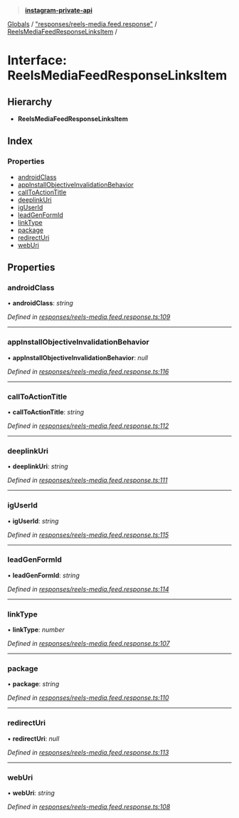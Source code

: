 > **[instagram-private-api](../README.md)**

[Globals](../README.md) / ["responses/reels-media.feed.response"](../modules/_responses_reels_media_feed_response_.md) / [ReelsMediaFeedResponseLinksItem](_responses_reels_media_feed_response_.reelsmediafeedresponselinksitem.md) /

# Interface: ReelsMediaFeedResponseLinksItem

## Hierarchy

- **ReelsMediaFeedResponseLinksItem**

## Index

### Properties

- [androidClass](_responses_reels_media_feed_response_.reelsmediafeedresponselinksitem.md#androidclass)
- [appInstallObjectiveInvalidationBehavior](_responses_reels_media_feed_response_.reelsmediafeedresponselinksitem.md#appinstallobjectiveinvalidationbehavior)
- [callToActionTitle](_responses_reels_media_feed_response_.reelsmediafeedresponselinksitem.md#calltoactiontitle)
- [deeplinkUri](_responses_reels_media_feed_response_.reelsmediafeedresponselinksitem.md#deeplinkuri)
- [igUserId](_responses_reels_media_feed_response_.reelsmediafeedresponselinksitem.md#iguserid)
- [leadGenFormId](_responses_reels_media_feed_response_.reelsmediafeedresponselinksitem.md#leadgenformid)
- [linkType](_responses_reels_media_feed_response_.reelsmediafeedresponselinksitem.md#linktype)
- [package](_responses_reels_media_feed_response_.reelsmediafeedresponselinksitem.md#package)
- [redirectUri](_responses_reels_media_feed_response_.reelsmediafeedresponselinksitem.md#redirecturi)
- [webUri](_responses_reels_media_feed_response_.reelsmediafeedresponselinksitem.md#weburi)

## Properties

### androidClass

• **androidClass**: _string_

_Defined in [responses/reels-media.feed.response.ts:109](https://github.com/realinstadude/instagram-private-api/blob/4ae8fec/src/responses/reels-media.feed.response.ts#L109)_

---

### appInstallObjectiveInvalidationBehavior

• **appInstallObjectiveInvalidationBehavior**: _null_

_Defined in [responses/reels-media.feed.response.ts:116](https://github.com/realinstadude/instagram-private-api/blob/4ae8fec/src/responses/reels-media.feed.response.ts#L116)_

---

### callToActionTitle

• **callToActionTitle**: _string_

_Defined in [responses/reels-media.feed.response.ts:112](https://github.com/realinstadude/instagram-private-api/blob/4ae8fec/src/responses/reels-media.feed.response.ts#L112)_

---

### deeplinkUri

• **deeplinkUri**: _string_

_Defined in [responses/reels-media.feed.response.ts:111](https://github.com/realinstadude/instagram-private-api/blob/4ae8fec/src/responses/reels-media.feed.response.ts#L111)_

---

### igUserId

• **igUserId**: _string_

_Defined in [responses/reels-media.feed.response.ts:115](https://github.com/realinstadude/instagram-private-api/blob/4ae8fec/src/responses/reels-media.feed.response.ts#L115)_

---

### leadGenFormId

• **leadGenFormId**: _string_

_Defined in [responses/reels-media.feed.response.ts:114](https://github.com/realinstadude/instagram-private-api/blob/4ae8fec/src/responses/reels-media.feed.response.ts#L114)_

---

### linkType

• **linkType**: _number_

_Defined in [responses/reels-media.feed.response.ts:107](https://github.com/realinstadude/instagram-private-api/blob/4ae8fec/src/responses/reels-media.feed.response.ts#L107)_

---

### package

• **package**: _string_

_Defined in [responses/reels-media.feed.response.ts:110](https://github.com/realinstadude/instagram-private-api/blob/4ae8fec/src/responses/reels-media.feed.response.ts#L110)_

---

### redirectUri

• **redirectUri**: _null_

_Defined in [responses/reels-media.feed.response.ts:113](https://github.com/realinstadude/instagram-private-api/blob/4ae8fec/src/responses/reels-media.feed.response.ts#L113)_

---

### webUri

• **webUri**: _string_

_Defined in [responses/reels-media.feed.response.ts:108](https://github.com/realinstadude/instagram-private-api/blob/4ae8fec/src/responses/reels-media.feed.response.ts#L108)_
